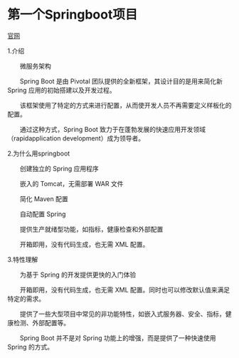 # 第一个Springboot项目

[官网](http://spring.io/)

1.介绍

　　微服务架构

　　Spring Boot 是由 Pivotal 团队提供的全新框架，其设计目的是用来简化新 Spring 应用的初始搭建以及开发过程。

　　该框架使用了特定的方式来进行配置，从而使开发人员不再需要定义样板化的配置。　　

　　通过这种方式，Spring Boot 致力于在蓬勃发展的快速应用开发领域（rapidapplication development）成为领导者。

 

2.为什么用springboot

　　创建独立的 Spring 应用程序

　　嵌入的 Tomcat，无需部署 WAR 文件

　　简化 Maven 配置

　　自动配置 Spring

　　提供生产就绪型功能，如指标，健康检查和外部配置

　　开箱即用，没有代码生成，也无需 XML 配置。

 

3.特性理解　

　　为基于 Spring 的开发提供更快的入门体验

　　开箱即用，没有代码生成，也无需 XML 配置。同时也可以修改默认值来满足特定的需求。

　　提供了一些大型项目中常见的非功能特性，如嵌入式服务器、安全、指标，健康检测、外部配置等。

　　Spring Boot 并不是对 Spring 功能上的增强，而是提供了一种快速使用 Spring 的方式。